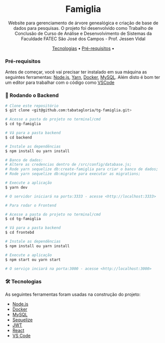 <h1 align="center">Famiglia</h1>

<p align="center">Website para gerenciamento de árvore genealógica e criação de base de dados para pesquisas. O projeto foi desenvolvido como Trabalho de Conclusão de Curso de Análise e Desenvolvimento de Sistemas da Faculdade FATEC São José dos Campos - Prof. Jessen Vidal </p>

<p align="center">
 <a href="#tecnologias">Tecnologias</a> • 
 <a href="#prerequisitos">Pré-requisitos</a> • 
</p>

### Pré-requisitos

Antes de começar, você vai precisar ter instalado em sua máquina as seguintes ferramentas:
[Node.js](https://nodejs.org/en/), [Yarn](https://yarnpkg.com/), [Docker](https://www.docker.com/), [MySQL](https://www.mysql.com/). 
Além disto é bom ter um editor para trabalhar com o código como [VSCode](https://code.visualstudio.com/)

### 🎲 Rodando o Backend

```bash
# Clone este repositório
$ git clone <git@github.com:tabatagloria/tg-famiglia.git>

# Acesse a pasta do projeto no terminal/cmd
$ cd tg-famiglia

# Vá para a pasta backend
$ cd backend

# Instale as dependências
$ npm install ou yarn install

# Banco de dados:
# Altere as credencias dentro de /src/config/database.js;
# Rode yarn sequelize db:create-famiglia para criar o banco de dados;
# Rode yarn sequelize db:migrate para executar as migrations;

# Execute a aplicação
$ yarn dev

# O servidor iniciará na porta:3333 - acesse <http://localhost:3333>

# Para rodar o Frontend

# Acesse a pasta do projeto no terminal/cmd
$ cd tg-famiglia

# Vá para a pasta backend
$ cd frontebd

# Instale as dependências
$ npm install ou yarn install

# Execute a aplicação
$ npm start ou yarn start

# O serviço inciará na porta:3000 - acesse <http://localhost:3000>
```
### 🛠 Tecnologias

As seguintes ferramentas foram usadas na construção do projeto:

- [Node.js](https://nodejs.org/en/)
- [Docker](https://www.docker.com/)
- [MySQL](https://www.mysql.com/)
- [Sequelize](https://sequelize.org/)
- [JWT](https://jwt.io/)
- [React](https://pt-br.reactjs.org/)
- [VS Code](https://code.visualstudio.com/)


